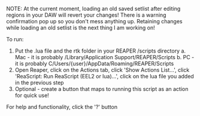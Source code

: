 NOTE: At the current moment, loading an old saved setlist after editing regions in your DAW will revert your changes! 
There is a warning confirmation pop up so you don't mess anything up. Retaining changes while loading an old setlist is the next thing I am working on!

To run:
1. Put the .lua file and the rtk folder in your REAPER /scripts directory
   a. Mac - it is probably /Library/Application Support/REAPER/Scripts
   b. PC - it is probably C/Users/{user}/AppData/Roaming/REAPER/Scripts
2. Open Reaper, click on the Actions tab, click 'Show Actions List...', click 'ReaScript: Run ReaScript (EEL2 or lua)...', click on the lua file you added in the previous step
3. Optional - create a button that maps to running this script as an action for quick use!

For help and functionality, click the '?' button 

